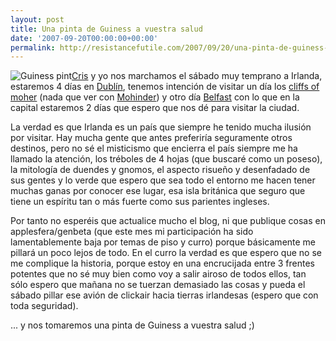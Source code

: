 ```yaml
---
layout: post
title: Una pinta de Guiness a vuestra salud
date: '2007-09-20T00:00:00+00:00'
permalink: http://resistancefutile.com/2007/09/20/una-pinta-de-guiness-a-vuestra-salud/
---
```

<img src='http://resistancefutile.com/wp-content/zz7b1a59fd.png' class="derecha" alt='Guiness pint' /><a href="http://childrenatyourfeet.com">Cris</a> y yo nos marchamos el sábado muy temprano a Irlanda, estaremos 4 días en <a href="http://maps.google.es/maps?hl=es&q=dublin&oe=UTF-8&ie=UTF8&ll=53.362026,-6.2677&spn=0.184392,0.466232&z=11&iwloc=addr&om=1">Dublín</a>, tenemos intención de visitar un día los <a href="http://www.cliffsofmoher.ie/">cliffs of moher</a> (nada que ver con <a href="http://en.wikipedia.org/wiki/Mohinder_Suresh">Mohinder</a>) y otro día <a href="http://maps.google.es/maps?f=q&hl=es&geocode=&q=belfast&ie=UTF8&ll=54.614629,-5.929871&spn=0.178928,0.466232&z=11&iwloc=addr&om=1">Belfast</a> con lo que en la capital estaremos 2 días que espero que nos dé para visitar la ciudad.

La verdad es que Irlanda es un país que siempre he tenido mucha ilusión por visitar. Hay mucha gente que antes preferiría seguramente otros destinos, pero no sé el misticismo que encierra el país siempre me ha llamado la atención, los tréboles de 4 hojas (que buscaré como un poseso), la mitología de duendes y gnomos, el aspecto risueño y desenfadado de sus gentes y lo verde que espero que sea todo el entorno me hacen tener muchas ganas por conocer ese lugar, esa isla británica que seguro que tiene un espíritu tan o más fuerte como sus parientes ingleses.

Por tanto no esperéis que actualice mucho el blog, ni que publique cosas en applesfera/genbeta (que este mes mi participación ha sido lamentablemente baja por temas de piso y curro) porque básicamente me pillará un poco lejos de todo. En el curro la verdad es que espero que no se me complique la historia, porque estoy en una encrucijada entre 3 frentes potentes que no sé muy bien como voy a salir airoso de todos ellos, tan sólo espero que mañana no se tuerzan demasiado las cosas y pueda el sábado pillar ese avión de clickair hacia tierras irlandesas (espero que con toda seguridad).

... y nos tomaremos una pinta de Guiness a vuestra salud ;)
